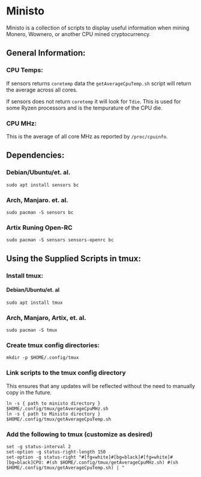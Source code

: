 # Ministo

Ministo is a collection of scripts to display useful information when mining Monero, Wownero, or another CPU mined cryptocurrency.

## General Information:
### CPU Temps:
If sensors returns `coretemp` data the `getAverageCpuTemp.sh` script will return the average across all cores.

If sensors does not return `coretemp` it will look for `Tdie`. This is used for some Ryzen processors and is the tempurature of the CPU die.

### CPU MHz:
This is the average of all core MHz as reported by `/proc/cpuinfo`.

## Dependencies:
### Debian/Ubuntu/et. al.
```shell
sudo apt install sensors bc
```

### Arch, Manjaro. et. al.
```shell
sudo pacman -S sensors bc
```

### Artix Runing Open-RC
```shell
sudo pacman -S sensors sensors-openrc bc
```

## Using the Supplied Scripts in tmux:
### Install tmux:
#### Debian/Ubuntu/et. al
```shell
sudo apt install tmux

```
### Arch, Manjaro, Artix, et. al.
```shell
sudo pacman -S tmux
```

### Create tmux config directories:
```shell
mkdir -p $HOME/.config/tmux
```

### Link scripts to the tmux config directory
This ensures that any updates will be reflected without the need to manually copy in the future.
```shell
ln -s { path to ministo directory } $HOME/.config/tmux/getAverageCpuMHz.sh
ln -s { path to Ministo directory } $HOME/.config/tmux/getAverageCpuTemp.sh
```

### Add the following to tmux (customize as desired)
```shell
set -g status-interval 2
set-option -g status-right-length 150
set-option -g status-right "#[fg=white]#[bg=black]#[fg=white]#[bg=black]CPU: #(sh $HOME/.config/tmux/getAverageCpuMHz.sh) #(sh $HOME/.config/tmux/getAverageCpuTemp.sh) | "
```
